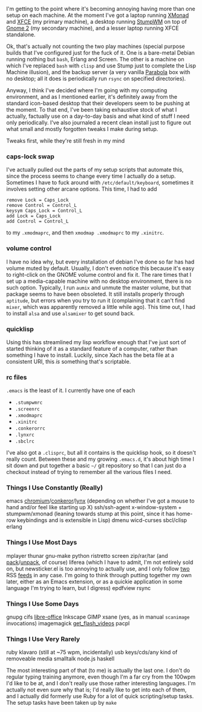 I'm getting to the point where it's becoming annoying having more than one setup on each machine. At the moment I've got a laptop running [XMonad](http://xmonad.org/) and [XFCE](http://www.xfce.org/) (my primary machine), a desktop running [StumpWM](http://stumpwm.org/) on top of [Gnome 2](http://www.gnome.org/) (my secondary machine), and a lesser laptop running XFCE standalone.

Ok, that's actually not counting the two play machines (special purpose builds that I've configured just for the fuck of it. One is a bare-metal Debian running nothing but `bash`, Erlang and Screen. The other is a machine on which I've replaced `bash` with `clisp` and use Stump just to complete the Lisp Machine illusion), and the backup server (a very vanilla [Parabola](https://parabolagnulinux.org/) box with no desktop; all it does is periodically run `rsync` on specified directories).

Anyway, I think I've decided where I'm going with my computing environment, and as I mentioned earlier, it's definitely away from the standard icon-based desktop that their developers seem to be pushing at the moment. To that end, I've been taking exhaustive stock of what I actually, factually use on a day-to-day basis and what kind of stuff I need only periodically. I've also journaled a recent clean install just to figure out what small and mostly forgotten tweaks I make during setup.

Tweaks first, while they're still fresh in my mind

### caps-lock swap

I've actually pulled out the parts of my setup scripts that automate this, since the process seems to change every time I actually do a setup. Sometimes I have to fuck around with `/etc/default/keyboard`, sometimes it involves setting other arcane options. This time, I had to add

```
remove Lock = Caps_Lock
remove Control = Control_L
keysym Caps_Lock = Control_L
add Lock = Caps_Lock
add Control = Control_L
```

to my `.xmodmaprc`, and then `xmodmap .xmodmaprc` to my `.xinitrc`.

### volume control

I have no idea why, but every installation of debian I've done so far has had volume muted by default. Usually, I don't even notice this because it's easy to right-click on the GNOME volume control and fix it. The rare times that I set up a media-capable machine with no desktop environment, there is no such option. Typically, I run `aumix` and unmute the master volume, but that package seems to have been obsoleted. It still installs properly through `aptitude`, but errors when you try to run it (complaining that it can't find `mixer`, which was apparently removed a little while ago). This time out, I had to install `alsa` and use `alsamixer` to get sound back.

### quicklisp

Using this has streamlined my lisp workflow enough that I've just sort of started thinking of it as a standard feature of a computer, rather than something I have to install. Luckily, since Xach has the beta file at a consistent URI, this *is* something that's scriptable.

### rc files

`.emacs` is the least of it. I currently have one of each


-   `.stumpwmrc`
-   `.screenrc`
-   `.xmodmaprc`
-   `.xinitrc`
-   `.conkerorrc`
-   `.lynxrc`
-   `.sbclrc`


I've also got a `.clisprc`, but all it contains is the quicklisp hook, so it doesn't really count. Between these and my growing `.emacs.d`, it's about high time I sit down and put together a basic `~/` git repository so that I can just do a checkout instead of trying to remember all the various files I need.

### Things I Use Constantly (Really)

emacs
[chromium](http://www.chromium.org/)/[conkeror](http://www.conkeror.org/)/[lynx](http://lynx.browser.org/) (depending on whether I've got a mouse to hand and/or feel like starting up X)
ssh/ssh-agent
x-window-system + stumpwm/xmonad (leaning towards stump at this point, since it has home-row keybindings and is extensible in Lisp)
dmenu
wicd-curses
sbcl/clisp
erlang

### Things I Use Most Days

mplayer
thunar
gnu-make
python
ristretto
screen
zip/rar/tar (and [pack](https://github.com/Inaimathi/shell-ui/blob/master/ruby/pack)/[unpack](https://github.com/Inaimathi/shell-ui/blob/master/ruby/unpack), of course)
liferea (which I have to admit, I'm not entirely sold on, but newsticker.el is too annoying to actually use, and I only follow [two](http://stackexchange.com/feeds/tagsets/43442/inaimathi-lang-digests?sort=active) RSS [feeds](http://www.groklaw.net/backend/GrokLaw.rdf) in any case. I'm going to think through putting together my own later, either as an Emacs extension, or as a quickie application in some language I'm trying to learn, but I digress)
epdfview
rsync

### Things I Use Some Days
gnupg
cifs
[libre-office](http://www.libreoffice.org/download/)
Inkscape
GIMP
xsane (yes, as in manual `scanimage` invocations)
imagemagick
[get_flash_videos](http://code.google.com/p/get-flash-videos/)
pacpl

### Things I Use Very Rarely

ruby
klavaro (still at ~75 wpm, incidentally)
usb keys/cds/any kind of removeable media
smalltalk
node.js
haskell

The most interesting part of that (to me) is actually the last one. I don't do regular typing training anymore, even though I'm a far cry from the 100wpm I'd like to be at, and I don't really use those rather interesting languages. I'm actually not even sure why that is; I'd really like to get into each of them, and I actually did formerly use Ruby for a lot of quick scripting/setup tasks. The setup tasks have been taken up by `make`

